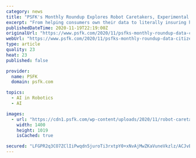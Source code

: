 ```yaml
---
category: news
title: "PSFK's Monthly Roundup Explores Robot Caretakers, Experimental Citizenship, At-Home Fitness Wars & More"
excerpt: "From helping consumers own their data to literally insuring happy turkey dinners, these are the points of innovation & activation PSFK's President of Research and Strategy is tracking this November."
publishedDateTime: 2020-11-19T22:19:00Z
originalUrl: "https://www.psfk.com/2020/11/psfks-monthly-roundup-data-citizenship-thanksgiving.html"
webUrl: "https://www.psfk.com/2020/11/psfks-monthly-roundup-data-citizenship-thanksgiving.html"
type: article
quality: 23
heat: 23
published: false

provider:
  name: PSFK
  domain: psfk.com

topics:
  - AI in Robotics
  - AI

images:
  - url: "https://cdn1.psfk.com/wp-content/uploads/2020/11/robot-caretaker-psfk-2.jpg"
    width: 1400
    height: 1019
    isCached: true

secured: "LFGPR2q3CO7ZClIiPwqdn5juroTi3rxtpY0+xNvAjMwZKaVuneVkzlz/ACJvBcs19eHO8+efiAKVne+UdJ/WdpflVzDR1qvH6x0R+pwz86QMQ/B8FQUSjLVgOumzUobC6He0GIFRXTNojcW2z/I4vNzBt1eqH38tgasszzsRLJjG5GQXvk00pN1pZuEW1PgmIoBjN/9L7ACruhbkhm5JFAK2dhnJ5sUjgFB0xq96GDe03biFZsEp9SW0VbOrXp2lDlDylqgZJVJQrWwt+zZwsW2Mjp52a6MkFm7UWRpJOKYjRJXZdp85dU6c95phtZ7Lhzn0gbmxQC7TkjgzbEtj0mhuiXWgzbbAYTmd4UL8rNU=;zZ1rVTMn7ZS2EWHr7urSYg=="
---
```



